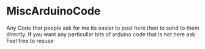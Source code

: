 # MiscArduinoCode
Any Code that people ask for me its easier to post here then to send to them directly. 
If you want any particullar bits of arduino code that is not here ask
Feel free to resuse
